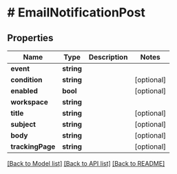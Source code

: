 # # EmailNotificationPost

## Properties

Name | Type | Description | Notes
------------ | ------------- | ------------- | -------------
**event** | **string** |  | 
**condition** | **string** |  | [optional] 
**enabled** | **bool** |  | [optional] 
**workspace** | **string** |  | 
**title** | **string** |  | [optional] 
**subject** | **string** |  | [optional] 
**body** | **string** |  | [optional] 
**trackingPage** | **string** |  | [optional] 

[[Back to Model list]](../../README.md#documentation-for-models) [[Back to API list]](../../README.md#documentation-for-api-endpoints) [[Back to README]](../../README.md)


